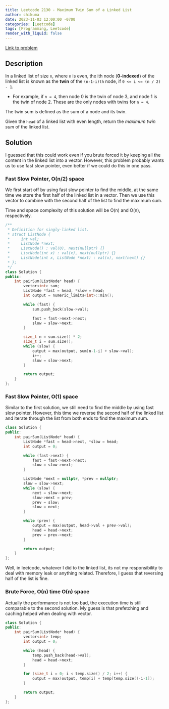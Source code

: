 ```yaml
---
title: Leetcode 2130 - Maximum Twin Sum of a Linked List
author: chikuma
date: 2023-11-03 12:00:00 -0700
categories: [Leetcode]
tags: [Programming, Leetcode]
render_with_liquid: false
---
```


[Link to problem](https://leetcode.com/problems/maximum-twin-sum-of-a-linked-list/)

## Description

In a linked list of size `n`, where `n` is even, the ith node (**0-indexed**) of
the linked list is known as the **twin** of the `(n-1-i)th` node, if `0 <= i <=
(n / 2) - 1`.

* For example, if `n = 4`, then node 0 is the twin of node 3, and node 1 is the
twin of node 2. These are the only nodes with twins for `n = 4`.

The twin sum is defined as the sum of a node and its twin.

Given the `head` of a linked list with even length, return the *maximum twin
sum* of the linked list.

## Solution

I guessed that this could work even if you brute forced it by keeping all the
content in the linked list into a vector. However, this problem probably wants
us to use fast slow pointer, even better if we could do this in one pass.

### Fast Slow Pointer, O(n/2) space

We first start off by using fast slow pointer to find the middle, at the same
time we store the first half of the linked list in a vector. Then we use this
vector to combine with the second half of the list to find the maximum sum.

Time and space complexity of this solution will be O(n) and O(n), respectively.

```cpp
/**
 * Definition for singly-linked list.
 * struct ListNode {
 *     int val;
 *     ListNode *next;
 *     ListNode() : val(0), next(nullptr) {}
 *     ListNode(int x) : val(x), next(nullptr) {}
 *     ListNode(int x, ListNode *next) : val(x), next(next) {}
 * };
 */
class Solution {
public:
    int pairSum(ListNode* head) {
        vector<int> sum;
        ListNode *fast = head, *slow = head;
        int output = numeric_limits<int>::min();

        while (fast) {
            sum.push_back(slow->val);

            fast = fast->next->next;
            slow = slow->next;
        }

        size_t n = sum.size() * 2;
        size_t i = sum.size();
        while (slow) {
            output = max(output, sum[n-1-i] + slow->val);
            i++;
            slow = slow->next;
        }

        return output;
    }
};
```

### Fast Slow Pointer, O(1) space

Similar to the first solution, we still need to find the middle by using fast
slow pointer. However, this time we reverse the second half of the linked list
and iterate through the list from both ends to find the maximum sum.

```cpp
class Solution {
public:
    int pairSum(ListNode* head) {
        ListNode *fast = head->next, *slow = head;
        int output = 0;

        while (fast->next) {
            fast = fast->next->next;
            slow = slow->next;
        }

        ListNode *next = nullptr, *prev = nullptr;
        slow = slow->next;
        while (slow) {
            next = slow->next;
            slow->next = prev;
            prev = slow;
            slow = next;
        }

        while (prev) {
            output = max(output, head->val + prev->val);
            head = head->next;
            prev = prev->next;
        }

        return output;
    }
};
```

Well, in leetcode, whatever I did to the linked list, its not my responsibility
to deal with memory leak or anything related. Therefore, I guess that reversing
half of the list is fine.

### Brute Force, O(n) time O(n) space

Actually the performance is not too bad, the execution time is still comparable
to the second solution. My guess is that prefetching and caching helped when
dealing with vector.

```cpp
class Solution {
public:
    int pairSum(ListNode* head) {
        vector<int> temp;
        int output = 0;

        while (head) {
            temp.push_back(head->val);
            head = head->next;
        }

        for (size_t i = 0; i < temp.size() / 2; i++) {
            output = max(output, temp[i] + temp[temp.size()-i-1]);
        }

        return output;
    }
};
```
